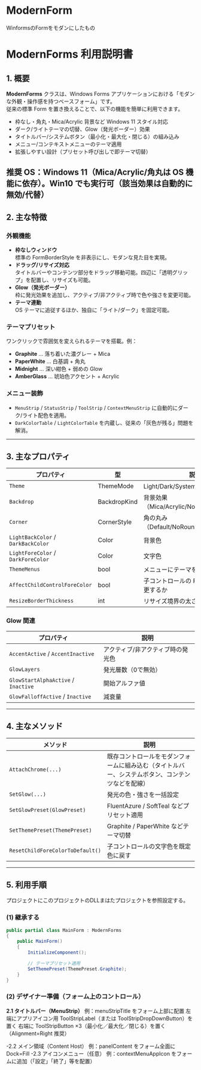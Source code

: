 # ModernForm
WinformsのFormをモダンにしたもの
# ModernForms 利用説明書

## 1. 概要
**ModernForms** クラスは、Windows Forms アプリケーションにおける「モダンな外観・操作感を持つベースフォーム」です。  
従来の標準 Form を置き換えることで、以下の機能を簡単に利用できます。

- 枠なし・角丸・Mica/Acrylic 背景など Windows 11 スタイル対応  
- ダーク/ライトテーマの切替、Glow（発光ボーダー）効果  
- タイトルバー/システムボタン（最小化・最大化・閉じる）の組み込み  
- メニュー/コンテキストメニューのテーマ適用  
- 拡張しやすい設計（プリセット呼び出しで即テーマ切替）  

推奨 OS：Windows 11（Mica/Acrylic/角丸は OS 機能に依存）。Win10 でも実行可（該当効果は自動的に無効/代替）
---

## 2. 主な特徴

### 外観機能
- **枠なしウィンドウ**  
  標準の FormBorderStyle を非表示にし、モダンな見た目を実現。
- **ドラッグ/リサイズ対応**  
  タイトルバーやコンテンツ部分をドラッグ移動可能。四辺に「透明グリップ」を配置し、リサイズも可能。
- **Glow（発光ボーダー）**  
  枠に発光効果を追加し、アクティブ/非アクティブ時で色や強さを変更可能。
- **テーマ連動**  
  OS テーマに追従するほか、独自に「ライト/ダーク」を固定可能。

### テーマプリセット
ワンクリックで雰囲気を変えられるテーマを搭載。例：
- **Graphite** … 落ち着いた濃グレー + Mica  
- **PaperWhite** … 白基調 + 角丸  
- **Midnight** … 深い紺色 + 弱めの Glow  
- **AmberGlass** … 琥珀色アクセント + Acrylic  

### メニュー装飾
- `MenuStrip` / `StatusStrip` / `ToolStrip` / `ContextMenuStrip` に自動的にダーク/ライト配色を適用。  
- `DarkColorTable` / `LightColorTable` を内蔵し、従来の「灰色が残る」問題を解消。

---

## 3. 主なプロパティ

| プロパティ | 型 | 説明 |
|------------|----|------|
| `Theme` | ThemeMode | Light/Dark/System を指定 |
| `Backdrop` | BackdropKind | 背景効果（Mica/Acrylic/None/Tabbed/Auto） |
| `Corner` | CornerStyle | 角の丸み（Default/NoRound/Round/Small） |
| `LightBackColor` / `DarkBackColor` | Color | 背景色 |
| `LightForeColor` / `DarkForeColor` | Color | 文字色 |
| `ThemeMenus` | bool | メニューにテーマを適用するか |
| `AffectChildControlForeColor` | bool | 子コントロールの ForeColor を強制変更するか |
| `ResizeBorderThickness` | int | リサイズ境界の太さ |

### Glow 関連
| プロパティ | 説明 |
|------------|------|
| `AccentActive` / `AccentInactive` | アクティブ/非アクティブ時の発光色 |
| `GlowLayers` | 発光層数（0で無効） |
| `GlowStartAlphaActive` / `Inactive` | 開始アルファ値 |
| `GlowFalloffActive` / `Inactive` | 減衰量 |

---

## 4. 主なメソッド

| メソッド | 説明 |
|----------|------|
| `AttachChrome(...)` | 既存コントロールをモダンフォームに組み込む（タイトルバー、システムボタン、コンテンツなどを配線） |
| `SetGlow(...)` | 発光の色・強さを一括設定 |
| `SetGlowPreset(GlowPreset)` | FluentAzure / SoftTeal などプリセット適用 |
| `SetThemePreset(ThemePreset)` | Graphite / PaperWhite などテーマ切替 |
| `ResetChildForeColorToDefault()` | 子コントロールの文字色を既定色に戻す |

---

## 5. 利用手順
プロジェクトにこのプロジェクトのDLLまはたプロジェクトを参照設定する。


### (1) 継承する
```csharp
public partial class MainForm : ModernForms
{
    public MainForm()
    {
        InitializeComponent();

        // テーマプリセット適用
        SetThemePreset(ThemePreset.Graphite);
    }
}
```


### (2) デザイナー準備（フォーム上のコントロール）
**2.1 タイトルバー（MenuStrip）**
  例：menuStripTitle をフォーム上部に配置
  左端にアプリアイコン用 ToolStripLabel（または ToolStripDropDownButton）を置く
  右端に ToolStripButton ×3（最小化／最大化／閉じる）を置く（Alignment=Right 推奨）

-2.2 メイン領域（Content Host）
  例：panelContent をフォーム全面に Dock=Fill
-2.3 アイコンメニュー（任意）
  例：contextMenuAppIcon をフォームに追加（「設定」「終了」等を配置）





